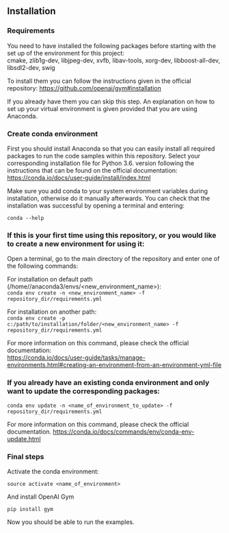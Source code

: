## Installation

### Requirements
You need to have installed the following packages before starting with the set up of the environment for this project:   
cmake, zlib1g-dev, libjpeg-dev, xvfb, libav-tools, xorg-dev, libboost-all-dev, libsdl2-dev, swig

To install them you can follow the instructions given in the official repository:
https://github.com/openai/gym#installation

If you already have them you can skip this step. An explanation on how to set up your virtual environment is given
provided that you are using Anaconda.

### Create conda environment

First you should install Anaconda so that you can easily install all required packages to run the code samples within this repository. Select your corresponding installation file for Python 3.6. version following 
the instructions that can be found on the official documentation:
https://conda.io/docs/user-guide/install/index.html

Make sure you add conda to your system environment variables during installation, otherwise do it manually afterwards.
You can check that the installation was successful by opening a terminal and entering:

```
conda --help
```

### If this is your first time using this repository, or you would like to create a new environment for using it:

Open a terminal, go to the main directory of the repository and enter one of the following commands:

For installation on default path (/home/<username>/anaconda3/envs/<new_environment_name>):  
`conda env create -n <new_environment_name> -f repository_dir/requirements.yml`

For installation on another path:  
`conda env create -p c:/path/to/installation/folder/<new_environment_name> -f repository_dir/requirements.yml`

For more information on this command, please check the official documentation:  
https://conda.io/docs/user-guide/tasks/manage-environments.html#creating-an-environment-from-an-environment-yml-file

### If you already have an existing conda environment and only want to update the corresponding packages:

`conda env update -n <name_of_environment_to_update> -f repository_dir/requirements.yml`

For more information on this command, please check the official documentation.
https://conda.io/docs/commands/env/conda-env-update.html

### Final steps

Activate the conda environment:  

`source activate <name_of_environment>`

And install OpenAI Gym

`pip install gym`

Now you should be able to run the examples.
